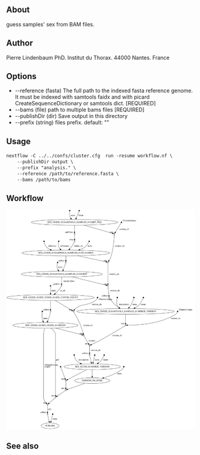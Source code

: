 
## About

guess samples' sex from BAM files.

## Author

Pierre Lindenbaum PhD. Institut du Thorax. 44000 Nantes. France

## Options

  * --reference (fasta) The full path to the indexed fasta reference genome. It must be indexed with samtools faidx and with picard CreateSequenceDictionary or samtools dict. [REQUIRED]
  * --bams (file) path to multiple bams files [REQUIRED]
  * --publishDir (dir) Save output in this directory
  * --prefix (string) files prefix. default: ""

## Usage

```
nextflow -C ../../confs/cluster.cfg  run -resume workflow.nf \
	--publishDir output \
	--prefix "analysis." \
	--reference /path/to/reference.fasta \
	--bams /path/to/bams
```

## Workflow

![workflow](./workflow.svg)
  
## See also



